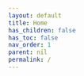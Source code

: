 ```yaml
---
layout: default
title: Home
has_children: false
has_toc: false
nav_order: 1
parent: nil
permalink: /
---
```


[license_url]: https://github.com/enginecommerce/flight_manual/blob/master/LICENSE
[code_of_conduct_link]: /flight_manual/engineering/guides/code-of-conduct.html
